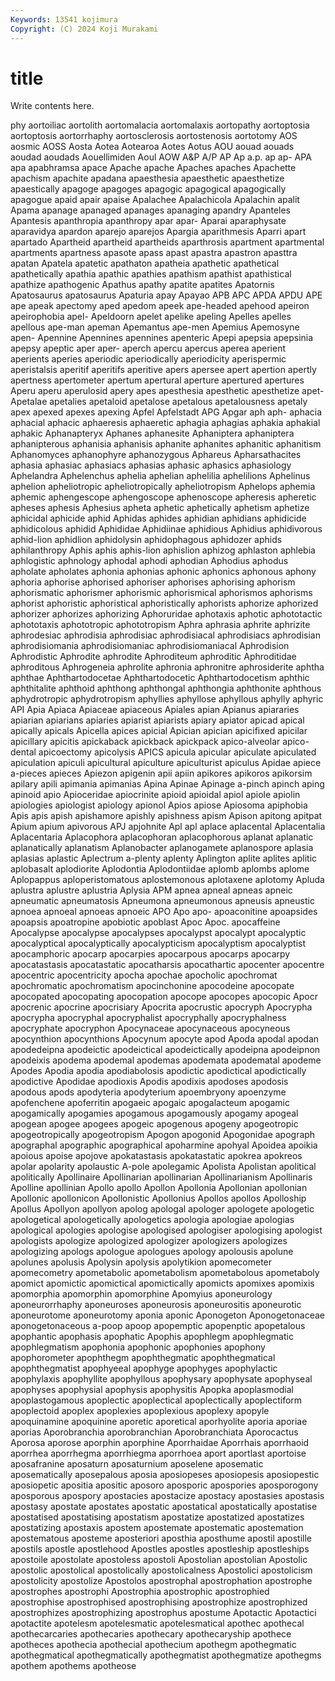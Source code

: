 ```yaml
---
Keywords: 13541 kojimura
Copyright: (C) 2024 Koji Murakami
---
```


# title

Write contents here.



phy aortoiliac aortolith aortomalacia aortomalaxis aortopathy aortoptosia aortoptosis aortorrhaphy aortosclerosis
aortostenosis aortotomy AOS aosmic AOSS Aosta Aotea Aotearoa Aotes Aotus
AOU aouad aouads aoudad aoudads Aouellimiden Aoul AOW A&P A/P
AP Ap a.p. ap ap- APA apa apabhramsa apace Apache
apache Apaches apaches Apachette apachism apachite apadana apaesthesia apaesthetic apaesthetize
apaestically apagoge apagoges apagogic apagogical apagogically apagogue apaid apair apaise
Apalachee Apalachicola Apalachin apalit Apama apanage apanaged apanages apanaging apandry
Apanteles Apantesis apanthropia apanthropy apar apar- Aparai aparaphysate aparavidya apardon
aparejo aparejos Apargia aparithmesis Aparri apart apartado Apartheid apartheid apartheids
aparthrosis apartment apartmental apartments apartness apasote apass apast apastra apastron
apasttra apatan Apatela apatetic apathaton apatheia apathetic apathetical apathetically apathia
apathic apathies apathism apathist apathistical apathize apathogenic Apathus apathy apatite
apatites Apatornis Apatosaurus apatosaurus Apaturia apay Apayao APB APC APDA
APDU APE ape apeak apectomy aped apedom apeek ape-headed apehood
apeiron apeirophobia apel- Apeldoorn apelet apelike apeling Apelles apelles apellous
ape-man apeman Apemantus ape-men Apemius Apemosyne apen- Apennine Apennines apennines
apenteric Apepi apepsia apepsinia apepsy apeptic aper aper- aperch apercu
apercus aperea aperient aperients aperies aperiodic aperiodically aperiodicity aperispermic aperistalsis
aperitif aperitifs aperitive apers apersee apert apertion apertly apertness apertometer
apertum apertural aperture apertured apertures Aperu aperu aperulosid apery apes
apesthesia apesthetic apesthetize apet- Apetalae apetalies apetaloid apetalose apetalous apetalousness
apetaly apex apexed apexes apexing Apfel Apfelstadt APG Apgar aph
aph- aphacia aphacial aphacic aphaeresis aphaeretic aphagia aphagias aphakia aphakial
aphakic Aphanapteryx Aphanes aphanesite Aphaniptera aphaniptera aphanipterous aphanisia aphanisis aphanite
aphanites aphanitic aphanitism Aphanomyces aphanophyre aphanozygous Aphareus Apharsathacites aphasia aphasiac
aphasiacs aphasias aphasic aphasics aphasiology Aphelandra Aphelenchus aphelia aphelian aphelilia
aphelilions Aphelinus aphelion apheliotropic apheliotropically apheliotropism Aphelops aphemia aphemic aphengescope
aphengoscope aphenoscope apheresis apheretic apheses aphesis Aphesius apheta aphetic aphetically
aphetism aphetize aphicidal aphicide aphid Aphidas aphides aphidian aphidians aphidicide
aphidicolous aphidid Aphididae Aphidiinae aphidious Aphidius aphidivorous aphid-lion aphidlion aphidolysin
aphidophagous aphidozer aphids aphilanthropy Aphis aphis aphis-lion aphislion aphizog aphlaston
aphlebia aphlogistic aphnology aphodal aphodi aphodian Aphodius aphodus apholate apholates
aphonia aphonias aphonic aphonics aphonous aphony aphoria aphorise aphorised aphoriser
aphorises aphorising aphorism aphorismatic aphorismer aphorismic aphorismical aphorismos aphorisms aphorist
aphoristic aphoristical aphoristically aphorists aphorize aphorized aphorizer aphorizes aphorizing Aphoruridae
aphotaxis aphotic aphototactic aphototaxis aphototropic aphototropism Aphra aphrasia aphrite aphrizite
aphrodesiac aphrodisia aphrodisiac aphrodisiacal aphrodisiacs aphrodisian aphrodisiomania aphrodisiomaniac aphrodisiomaniacal Aphrodision
Aphrodistic Aphrodite aphrodite Aphroditeum aphroditic Aphroditidae aphroditous Aphrogeneia aphrolite aphronia
aphronitre aphrosiderite aphtha aphthae Aphthartodocetae Aphthartodocetic Aphthartodocetism aphthic aphthitalite aphthoid
aphthong aphthongal aphthongia aphthonite aphthous aphydrotropic aphydrotropism aphyllies aphyllose aphyllous
aphylly aphyric API Apia Apiaca Apiaceae apiaceous Apiales apian Apianus
apiararies apiarian apiarians apiaries apiarist apiarists apiary apiator apicad apical
apically apicals Apicella apices apicial Apician apician apicifixed apicilar apicillary
apicitis apickaback apickback apickpack apico-alveolar apico-dental apicoectomy apicolysis APICS apicula
apicular apiculate apiculated apiculation apiculi apicultural apiculture apiculturist apiculus Apidae
apiece a-pieces apieces Apiezon apigenin apii apiin apikores apikoros apikorsim
apilary apili apimania apimanias Apina Apinae Apinage a-pinch apinch aping
apinoid apio Apioceridae apiocrinite apioid apioidal apiol apiole apiolin apiologies
apiologist apiology apionol Apios apiose Apiosoma apiphobia Apis apis apish
apishamore apishly apishness apism Apison apitong apitpat Apium apium apivorous
APJ apjohnite Apl apl aplace aplacental Aplacentalia Aplacentaria Aplacophora aplacophoran
aplacophorous aplanat aplanatic aplanatically aplanatism Aplanobacter aplanogamete aplanospore aplasia aplasias
aplastic Aplectrum a-plenty aplenty Aplington aplite aplites aplitic aplobasalt aplodiorite
Aplodontia Aplodontiidae aplomb aplombs aplome Aplopappus aploperistomatous aplostemonous aplotaxene aplotomy
Apluda aplustra aplustre aplustria Aplysia APM apnea apneal apneas apneic
apneumatic apneumatosis Apneumona apneumonous apneusis apneustic apnoea apnoeal apnoeas apnoeic
APO Apo apo- apoaconitine apoapsides apoapsis apoatropine apobiotic apoblast Apoc
Apoc. apocaffeine Apocalypse apocalypse apocalypses apocalypst apocalypt apocalyptic apocalyptical apocalyptically
apocalypticism apocalyptism apocalyptist apocamphoric apocarp apocarpies apocarpous apocarps apocarpy apocatastasis
apocatastatic apocatharsis apocathartic apocenter apocentre apocentric apocentricity apocha apochae apocholic
apochromat apochromatic apochromatism apocinchonine apocodeine apocopate apocopated apocopating apocopation apocope
apocopes apocopic Apocr apocrenic apocrine apocrisiary Apocrita apocrustic apocryph Apocrypha
apocrypha apocryphal apocryphalist apocryphally apocryphalness apocryphate apocryphon Apocynaceae apocynaceous apocyneous
apocynthion apocynthions Apocynum apocyte apod Apoda apodal apodan apodedeipna apodeictic
apodeictical apodeictically apodeipna apodeipnon apodeixis apodema apodemal apodemas apodemata apodematal
apodeme Apodes Apodia apodia apodiabolosis apodictic apodictical apodictically apodictive Apodidae
apodioxis Apodis apodixis apodoses apodosis apodous apods apodyteria apodyterium apoembryony
apoenzyme apofenchene apoferritin apogaeic apogaic apogalacteum apogamic apogamically apogamies apogamous
apogamously apogamy apogeal apogean apogee apogees apogeic apogenous apogeny apogeotropic
apogeotropically apogeotropism Apogon apogonid Apogonidae apograph apographal apographic apographical apoharmine
apohyal Apoidea apoikia apoious apoise apojove apokatastasis apokatastatic apokrea apokreos
apolar apolarity apolaustic A-pole apolegamic Apolista Apolistan apolitical apolitically Apollinaire
Apollinarian apollinarian Apollinarianism Apollinaris Apolline apollinian Apollo apollo Apollon Apollonia
Apollonian apollonian Apollonic apollonicon Apollonistic Apollonius Apollos apollos Apolloship Apollus
Apollyon apollyon apolog apologal apologer apologete apologetic apologetical apologetically apologetics
apologia apologiae apologias apological apologies apologise apologised apologiser apologising apologist
apologists apologize apologized apologizer apologizers apologizes apologizing apologs apologue apologues
apology apolousis apolune apolunes apolusis Apolysin apolysis apolytikion apomecometer apomecometry
apometabolic apometabolism apometabolous apometaboly apomict apomictic apomictical apomictically apomicts apomixes
apomixis apomorphia apomorphin apomorphine Apomyius aponeurology aponeurorrhaphy aponeuroses aponeurosis aponeurositis
aponeurotic aponeurotome aponeurotomy aponia aponic Aponogeton Aponogetonaceae aponogetonaceous a-poop apoop
apopemptic apopenptic apopetalous apophantic apophasis apophatic Apophis apophlegm apophlegmatic apophlegmatism
apophonia apophonic apophonies apophony apophorometer apophthegm apophthegmatic apophthegmatical apophthegmatist apophyeeal
apophyge apophyges apophylactic apophylaxis apophyllite apophyllous apophysary apophysate apophyseal apophyses
apophysial apophysis apophysitis Apopka apoplasmodial apoplastogamous apoplectic apoplectical apoplectically apoplectiform
apoplectoid apoplex apoplexies apoplexious apoplexy apopyle apoquinamine apoquinine aporetic aporetical
aporhyolite aporia aporiae aporias Aporobranchia aporobranchian Aporobranchiata Aporocactus Aporosa aporose
aporphin aporphine Aporrhaidae Aporrhais aporrhaoid aporrhea aporrhegma aporrhiegma aporrhoea aport
aportlast aportoise aposafranine aposaturn aposaturnium aposelene aposematic aposematically aposepalous aposia
aposiopeses aposiopesis aposiopestic aposiopetic apositia apositic aposoro aposporic apospories aposporogony
aposporous apospory apostacies apostacize apostacy apostasies apostasis apostasy apostate apostates
apostatic apostatical apostatically apostatise apostatised apostatising apostatism apostatize apostatized apostatizes
apostatizing apostaxis apostem apostemate apostematic apostemation apostematous aposteme aposteriori aposthia
aposthume apostil apostille apostils apostle apostlehood Apostles apostles apostleship apostleships
apostoile apostolate apostoless apostoli Apostolian apostolian Apostolic apostolic apostolical apostolically
apostolicalness Apostolici apostolicism apostolicity apostolize Apostolos apostrophal apostrophation apostrophe apostrophes
apostrophi Apostrophia apostrophic apostrophied apostrophise apostrophised apostrophising apostrophize apostrophized apostrophizes
apostrophizing apostrophus apostume Apotactic Apotactici apotactite apotelesm apotelesmatic apotelesmatical apothec
apothecal apothecarcaries apothecaries apothecary apothecaryship apothece apotheces apothecia apothecial apothecium
apothegm apothegmatic apothegmatical apothegmatically apothegmatist apothegmatize apothegms apothem apothems apotheose
